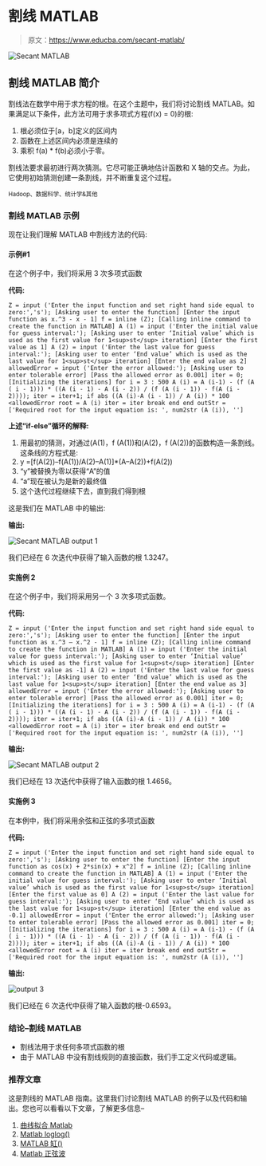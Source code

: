 # 割线 MATLAB

> 原文：<https://www.educba.com/secant-matlab/>

![Secant MATLAB](img/b953c9f63f18490856354c7bfb6a5428.png)



## 割线 MATLAB 简介

割线法在数学中用于求方程的根。在这个主题中，我们将讨论割线 MATLAB。如果满足以下条件，此方法可用于求多项式方程(f(x) = 0)的根:

1.  根必须位于[a，b]定义的区间内
2.  函数在上述区间内必须是连续的
3.  乘积 f(a) * f(b)必须小于零。

割线法要求最初进行两次猜测。它尽可能正确地估计函数和 X 轴的交点。为此，它使用初始猜测创建一条割线，并不断重复这个过程。

<small>Hadoop、数据科学、统计学&其他</small>

### 割线 MATLAB 示例

现在让我们理解 MATLAB 中割线方法的代码:

#### 示例#1

在这个例子中，我们将采用 3 次多项式函数

**代码:**

`Z = input ('Enter the input function and set right hand side equal to zero:','s');
[Asking user to enter the function] [Enter the input function as x.^3 - x - 1] f = inline (Z);
[Calling inline command to create the function in MATLAB] A (1) = input ('Enter the initial value for guess interval:');
[Asking user to enter ‘Initial value’ which is used as the first value for 1<sup>st</sup> iteration] [Enter the first value as 1] A (2) = input ('Enter the last value for guess interval:');
[Asking user to enter ‘End value’ which is used as the last value for 1<sup>st</sup> iteration] [Enter the end value as 2] allowedError = input ('Enter the error allowed:');
[Asking user to enter tolerable error] [Pass the allowed error as 0.001] iter = 0;
[Initializing the iterations] for i = 3 : 500
A (i) = A (i-1) - (f (A ( i - 1))) * ((A (i - 1) - A (i - 2)) / (f (A (i - 1)) - f(A (i - 2))));
iter = iter+1;
if abs ((A (i)-A (i - 1)) / A (i)) * 100 <allowedError
root = A (i)
iter = iter
break
end
end
outStr = ['Required root for the input equation is: ', num2str (A (i)), '']`

**上述“if-else”循环的解释:**

1.  用最初的猜测，对通过(A(1)，f (A(1))和(A(2)，f (A(2))的函数构造一条割线。这条线的方程式是:
2.  y =[f(A(2))–f(A(1))/A(2)–A(1)]*(A–A(2))+f(A(2))
3.  “y”被替换为零以获得“A”的值
4.  “a”现在被认为是新的最终值
5.  这个迭代过程继续下去，直到我们得到根

这是我们在 MATLAB 中的输出:

**输出:**

![Secant MATLAB output 1](img/f46befe6c2e0173528aa5b1e548ab002.png)



我们已经在 6 次迭代中获得了输入函数的根 1.3247。

#### 实施例 2

在这个例子中，我们将采用另一个 3 次多项式函数。

**代码:**

`Z = input ('Enter the input function and set right hand side equal to zero:','s');
[Asking user to enter the function] [Enter the input function as x.^3 – x.^2 - 1] f = inline (Z);
[Calling inline command to create the function in MATLAB] A (1) = input ('Enter the initial value for guess interval:');
[Asking user to enter ‘Initial value’ which is used as the first value for 1<sup>st</sup> iteration] [Enter the first value as -1] A (2) = input ('Enter the last value for guess interval:');
[Asking user to enter ‘End value’ which is used as the last value for 1<sup>st</sup> iteration] [Enter the end value as 3] allowedError = input ('Enter the error allowed:');
[Asking user to enter tolerable error] [Pass the allowed error as 0.001] iter = 0;
[Initializing the iterations] for i = 3 : 500
A (i) = A (i-1) - (f (A ( i - 1))) * ((A (i - 1) - A (i - 2)) / (f (A (i - 1)) - f(A (i - 2))));
iter = iter+1;
if abs ((A (i)-A (i - 1)) / A (i)) * 100 <allowedError
root = A (i)
iter = iter
break
end
end
outStr = ['Required root for the input equation is: ', num2str (A (i)), '']`

**输出:**

![Secant MATLAB output 2](img/5d9caac177349f312db99e10e7e4d92e.png)



我们已经在 13 次迭代中获得了输入函数的根 1.4656。

#### 实施例 3

在本例中，我们将采用余弦和正弦的多项式函数

**代码:**

`Z = input ('Enter the input function and set right hand side equal to zero:','s');
[Asking user to enter the function] [Enter the input function as cos(x) + 2*sin(x) + x^2] f = inline (Z);
[Calling inline command to create the function in MATLAB] A (1) = input ('Enter the initial value for guess interval:');
[Asking user to enter ‘Initial value’ which is used as the first value for 1<sup>st</sup> iteration] [Enter the first value as 0] A (2) = input ('Enter the last value for guess interval:');
[Asking user to enter ‘End value’ which is used as the last value for 1<sup>st</sup> iteration] [Enter the end value as -0.1] allowedError = input ('Enter the error allowed:');
[Asking user to enter tolerable error] [Pass the allowed error as 0.001] iter = 0;
[Initializing the iterations] for i = 3 : 500
A (i) = A (i-1) - (f (A ( i - 1))) * ((A (i - 1) - A (i - 2)) / (f (A (i - 1)) - f(A (i - 2))));
iter = iter+1;
if abs ((A (i)-A (i - 1)) / A (i)) * 100 <allowedError
root = A (i)
iter = iter
break
end
end
outStr = ['Required root for the input equation is: ', num2str (A (i)), '']`

**输出:**

![output 3](img/b392e3537f3f6f7982b5c6a424a09c70.png)



我们已经在 6 次迭代中获得了输入函数的根-0.6593。

### 结论–割线 MATLAB

*   割线法用于求任何多项式函数的根
*   由于 MATLAB 中没有割线规则的直接函数，我们手工定义代码或逻辑。

### 推荐文章

这是割线的 MATLAB 指南。这里我们讨论割线 MATLAB 的例子以及代码和输出。您也可以看看以下文章，了解更多信息–

1.  [曲线拟合 Matlab](https://www.educba.com/curve-fitting-matlab/)
2.  [Matlab loglog()](https://www.educba.com/matlab-loglog/)
3.  [MATLAB 缸()](https://www.educba.com/matlab-cylinder/)
4.  [Matlab 正弦波](https://www.educba.com/matlab-sine-wave/)





